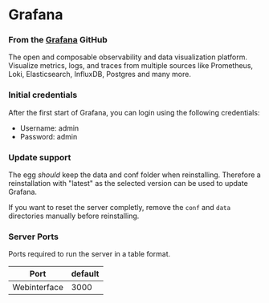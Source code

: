 # Grafana

### From the [Grafana](https://github.com/grafana/grafana) GitHub
The open and composable observability and data visualization platform.
Visualize metrics, logs, and traces from multiple sources like Prometheus, Loki, Elasticsearch, InfluxDB, Postgres and many more.

### Initial credentials
After the first start of Grafana, you can login using the following credentials:
 - Username: admin
 - Password: admin

### Update support
The egg _should_ keep the data and conf folder when reinstalling. Therefore a reinstallation with "latest" as the selected version can be used to update Grafana.

If you want to reset the server completly, remove the `conf` and `data` directories manually before reinstalling.

### Server Ports

Ports required to run the server in a table format.

| Port         | default |
| ------------ | ------- |
| Webinterface | 3000    |
